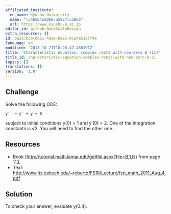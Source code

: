 ```yaml
---
affiliated_institute:
  en_name: Kyushu University
  name: "\u4E5D\u5DDE\u5927\u5B66"
  url: https://www.kyushu-u.ac.jp
editor_id: github.NanoScaleDesign
extra_resources: {}
id: ba2a7b3b-0b51-4aae-beec-9c24a51a5f4e
language: en
modified: '2018-10-21T10:28:42.468191Z'
title: 'Characteristic equation: complex roots with non-zero B (II)'
title_id: characteristic-equation-complex-roots-with-non-zero-b-ii
topics: []
translations: {}
version: '1.0'
---
```


## Challenge

Solve the following ODE:

    y′′ − y′ + y = 0

subject to initial conditions y(0) = 1 and y′(0) = 2. One of the integration constants is √3. You will
need to find the other one.

## Resources

- Book (http://tutorial.math.lamar.edu/getfile.aspx?file=B,1,N) from page 113.
- Text: http://www.its.caltech.edu/~roberto/FSRI/Lecture/fsri_math_2011_Aug_4.pdf

## Solution

To check your answer, evaluate y(0.4).
